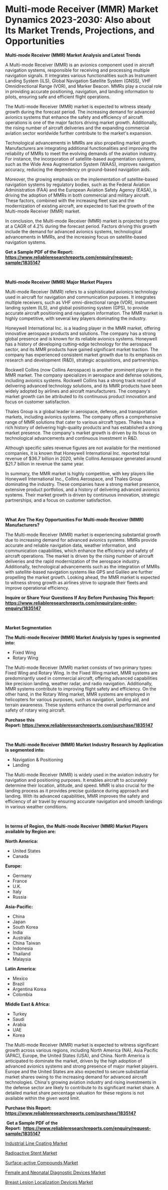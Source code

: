 <p><h1>Multi-mode Receiver (MMR) Market Dynamics 2023-2030: Also about Its Market Trends, Projections, and Opportunities</h1></p><p><strong>Multi-mode Receiver (MMR) Market Analysis and Latest Trends</strong></p>
<p><p>A Multi-mode Receiver (MMR) is an avionics component used in aircraft navigation systems, responsible for receiving and processing multiple navigation signals. It integrates various functionalities such as Instrument Landing System (ILS), Global Navigation Satellite System (GNSS), VHF Omnidirectional Range (VOR), and Marker Beacon. MMRs play a crucial role in providing accurate positioning, navigation, and landing information to pilots, ensuring safe and efficient flight operations.</p><p>The Multi-mode Receiver (MMR) market is expected to witness steady growth during the forecast period. The increasing demand for advanced avionics systems that enhance the safety and efficiency of aircraft operations is one of the major factors driving market growth. Additionally, the rising number of aircraft deliveries and the expanding commercial aviation sector worldwide further contribute to the market's expansion.</p><p>Technological advancements in MMRs are also propelling market growth. Manufacturers are integrating additional functionalities and improving the reliability of MMRs to meet the evolving demands of the aviation industry. For instance, the incorporation of satellite-based augmentation systems, such as the Wide Area Augmentation System (WAAS), improves navigation accuracy, reducing the dependency on ground-based navigation aids.</p><p>Moreover, the growing emphasis on the implementation of satellite-based navigation systems by regulatory bodies, such as the Federal Aviation Administration (FAA) and the European Aviation Safety Agency (EASA), is driving the adoption of MMRs in both commercial and military aircraft. These factors, combined with the increasing fleet size and the modernization of existing aircraft, are expected to fuel the growth of the Multi-mode Receiver (MMR) market.</p><p>In conclusion, the Multi-mode Receiver (MMR) market is projected to grow at a CAGR of 4.2% during the forecast period. Factors driving this growth include the demand for advanced avionics systems, technological advancements in MMRs, and the increasing focus on satellite-based navigation systems.</p></p>
<p><strong>Get a Sample PDF of the Report:&nbsp; <a href="https://www.reliableresearchreports.com/enquiry/request-sample/1835147">https://www.reliableresearchreports.com/enquiry/request-sample/1835147</a></strong></p>
<p>&nbsp;</p>
<p><strong>Multi-mode Receiver (MMR) Major Market Players</strong></p>
<p><p>Multi-mode Receiver (MMR) refers to a sophisticated avionics technology used in aircraft for navigation and communication purposes. It integrates multiple receivers, such as VHF omni-directional range (VOR), instrument landing system (ILS), and global positioning system (GPS), to provide accurate aircraft positioning and navigation information. The MMR market is highly competitive, with several key players dominating the industry.</p><p>Honeywell International Inc. is a leading player in the MMR market, offering innovative aerospace products and solutions. The company has a strong global presence and is known for its reliable avionics systems. Honeywell has a history of developing cutting-edge technology for the aerospace sector, and its MMR products have gained significant market traction. The company has experienced consistent market growth due to its emphasis on research and development (R&D), strategic acquisitions, and partnerships.</p><p>Rockwell Collins (now Collins Aerospace) is another prominent player in the MMR market. The company specializes in aerospace and defense solutions, including avionics systems. Rockwell Collins has a strong track record of delivering advanced technology solutions, and its MMR products have been widely adopted by airlines and aircraft manufacturers. The company's market growth can be attributed to its continuous product innovation and focus on customer satisfaction.</p><p>Thales Group is a global leader in aerospace, defense, and transportation markets, including avionics systems. The company offers a comprehensive range of MMR solutions that cater to various aircraft types. Thales has a rich history of delivering high-quality products and has established a strong market presence. The company's market growth is driven by its focus on technological advancements and continuous investment in R&D.</p><p>Although specific sales revenue figures are not available for the mentioned companies, it is known that Honeywell International Inc. reported total revenue of $36.7 billion in 2020, while Collins Aerospace generated around $21.7 billion in revenue the same year.</p><p>In summary, the MMR market is highly competitive, with key players like Honeywell International Inc., Collins Aerospace, and Thales Group dominating the industry. These companies have a strong market presence, extensive product portfolios, and a history of delivering advanced avionics systems. Their market growth is driven by continuous innovation, strategic partnerships, and a focus on customer satisfaction.</p></p>
<p>&nbsp;</p>
<p><strong>What Are The Key Opportunities For Multi-mode Receiver (MMR) Manufacturers?</strong></p>
<p><p>The Multi-mode Receiver (MMR) market is experiencing substantial growth due to increasing demand for advanced avionics systems. MMRs provide accurate and reliable navigation data, weather information, and communication capabilities, which enhance the efficiency and safety of aircraft operations. The market is driven by the rising number of aircraft deliveries and the rapid modernization of the aerospace industry. Additionally, technological advancements such as the integration of MMRs with satellite-based navigation systems like GPS and Galileo are further propelling the market growth. Looking ahead, the MMR market is expected to witness strong growth as airlines strive to upgrade their fleets and improve operational efficiency.</p></p>
<p><strong>Inquire or Share Your Questions If Any Before Purchasing This Report: <a href="https://www.reliableresearchreports.com/enquiry/pre-order-enquiry/1835147">https://www.reliableresearchreports.com/enquiry/pre-order-enquiry/1835147</a></strong></p>
<p>&nbsp;</p>
<p><strong>Market Segmentation</strong></p>
<p><strong>The Multi-mode Receiver (MMR) Market Analysis by types is segmented into:</strong></p>
<p><ul><li>Fixed Wing</li><li>Rotary Wing</li></ul></p>
<p><p>The Multi-mode Receiver (MMR) market consists of two primary types: Fixed Wing and Rotary Wing. In the Fixed Wing market, MMR systems are predominantly used in commercial aircraft, offering advanced capabilities like precision landing, weather radar, and radio navigation. Additionally, MMR systems contribute to improving flight safety and efficiency. On the other hand, in the Rotary Wing market, MMR systems are employed in helicopters for various purposes, such as navigation, landing aid, and terrain awareness. These systems enhance the overall performance and safety of rotary wing aircraft.</p></p>
<p><strong>Purchase this Report:&nbsp;<a href="https://www.reliableresearchreports.com/purchase/1835147">https://www.reliableresearchreports.com/purchase/1835147</a></strong></p>
<p>&nbsp;</p>
<p><strong>The Multi-mode Receiver (MMR) Market Industry Research by Application is segmented into:</strong></p>
<p><ul><li>Navigation & Positioning</li><li>Landing</li></ul></p>
<p><p>The Multi-mode Receiver (MMR) is widely used in the aviation industry for navigation and positioning purposes. It enables aircraft to accurately determine their location, altitude, and speed. MMR is also crucial for the landing process as it provides precise guidance during approach and landing. With its advanced capabilities, MMR improves the safety and efficiency of air travel by ensuring accurate navigation and smooth landings in various weather conditions.</p></p>
<p>&nbsp;</p>
<p><strong>In terms of Region, the Multi-mode Receiver (MMR) Market Players available by Region are:</strong></p>
<p>
    <p> <strong> North America: </strong>
        <ul>
            <li>United States</li>
            <li>Canada</li>
        </ul>
        </p> 
    <p> <strong> Europe: </strong>
        <ul>
            <li>Germany</li>
            <li>France</li>
            <li>U.K.</li>
            <li>Italy</li>
            <li>Russia</li>
        </ul>
        </p> 
    <p> <strong> Asia-Pacific: </strong>
        <ul>
            <li>China</li>
            <li>Japan</li>
            <li>South Korea</li>
            <li>India</li>
            <li>Australia</li>
            <li>China Taiwan</li>
            <li>Indonesia</li>
            <li>Thailand</li>
            <li>Malaysia</li>
        </ul>
        </p> 
    <p> <strong> Latin America: </strong>
        <ul>
            <li>Mexico</li>
            <li>Brazil</li>
            <li>Argentina Korea</li>
            <li>Colombia</li>
        </ul>
        </p> 
    <p> <strong> Middle East & Africa: </strong>
        <ul>
            <li>Turkey</li>
            <li>Saudi</li>
            <li>Arabia</li>
            <li>UAE</li>
            <li>Korea</li>
        </ul>
    </p>
    </p>
<p><p>The Multi-mode Receiver (MMR) market is expected to witness significant growth across various regions, including North America (NA), Asia Pacific (APAC), Europe, the United States (USA), and China. North America is anticipated to dominate the market, driven by the high adoption of advanced avionics systems and strong presence of major market players. Europe and the United States are also expected to secure substantial market shares owing to the increasing demand for advanced aircraft technologies. China's growing aviation industry and rising investments in the defense sector are likely to contribute to its significant market share. A detailed market share percentage valuation for these regions is not available within the given word limit.</p></p>
<p><strong>Purchase this Report: <a href="https://www.reliableresearchreports.com/purchase/1835147">https://www.reliableresearchreports.com/purchase/1835147</a></strong></p>
<p>&nbsp;<strong>Get a Sample PDF of the Report:&nbsp;&nbsp;<a href="https://www.reliableresearchreports.com/enquiry/request-sample/1835147">https://www.reliableresearchreports.com/enquiry/request-sample/1835147</a></strong></p>
<p><strong></strong></p>
<p><p><a href="https://medium.com/@tobyyundt2023/industrial-line-coating-market-analysis-its-cagr-market-segmentation-and-global-industry-overview-9638d96e97e2">Industrial Line Coating Market</a></p><p><a href="https://www.linkedin.com/pulse/radioactive-stent-market-share-amp-new-trends-analysis/">Radioactive Stent Market</a></p><p><a href="https://medium.com/@hesterorn1944/surface-active-compounds-market-share-evolution-and-market-growth-trends-2023-2030-222b761da852">Surface-active Compounds Market</a></p><p><a href="https://www.linkedin.com/pulse/female-neonatal-diagnostic-devices-market/">Female and Neonatal Diagnostic Devices Market</a></p><p><a href="https://www.linkedin.com/pulse/breast-lesion-localization-devices-market-share-amp-new-trends/">Breast Lesion Localization Devices Market</a></p></p>